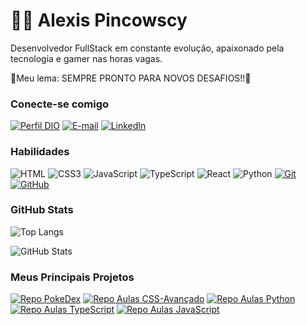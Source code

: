 # 👋🏻 Alexis Pincowscy

Desenvolvedor FullStack em constante evolução, apaixonado pela tecnologia e gamer nas horas vagas.

🚀Meu lema: SEMPRE PRONTO PARA NOVOS DESAFIOS!!🚀

### Conecte-se comigo

[![Perfil DIO](https://img.shields.io/badge/-Meu%20Perfil%20na%20DIO-30A3DC?style=for-the-badge)](https://web.dio.me/users/alexispincowscy)
[![E-mail](https://img.shields.io/badge/-Email-000?style=for-the-badge&logo=microsoft-outlook&logoColor=E94D5F)](mailto:alexispincowsc@hotmail.com)
[![LinkedIn](https://img.shields.io/badge/-LinkedIn-000?style=for-the-badge&logo=linkedin&logoColor=30A3DC)](https://www.linkedin.com/in/alexispincowscy)

### Habilidades

![HTML](https://img.shields.io/badge/HTML-000?style=for-the-badge&logo=html5&logoColor=30A3DC)
![CSS3](https://img.shields.io/badge/CSS3-000?style=for-the-badge&logo=css3&logoColor=E94D5F)
![JavaScript](https://img.shields.io/badge/JavaScript-000?style=for-the-badge&logo=javascript&logoColor=F0DB4F)
![TypeScript](https://img.shields.io/badge/TypeScript-007ACC?style=for-the-badge&logo=typescript&logoColor=white)
![React](https://img.shields.io/badge/React-20232A?style=for-the-badge&logo=react&logoColor=61DAFB)
![Python](https://img.shields.io/badge/python-3670A0?style=for-the-badge&logo=python&logoColor=ffdd54)
[![Git](https://img.shields.io/badge/Git-000?style=for-the-badge&logo=git&logoColor=E94D5F)](https://git-scm.com/doc)
[![GitHub](https://img.shields.io/badge/GitHub-000?style=for-the-badge&logo=github&logoColor=30A3DC)](https://docs.github.com/)

### GitHub Stats

![Top Langs](https://github-readme-stats-git-masterrstaa-rickstaa.vercel.app/api/top-langs/?username=alexispincowscy&layout=compact&bg_color=000&border_color=30A3DC&title_color=E94D5F&text_color=FFF)

![GitHub Stats](https://github-readme-stats.vercel.app/api?username=alexispincowscy&theme=transparent&bg_color=000&border_color=30A3DC&show_icons=true&icon_color=30A3DC&title_color=E94D5F&text_color=FFF)

### Meus Principais Projetos

[![Repo PokeDex](https://github-readme-stats.vercel.app/api/pin/?username=alexispincowscy&repo=Pokedex&bg_color=000&border_color=30A3DC&show_icons=true&icon_color=30A3DC&title_color=E94D5F&text_color=FFF)](https://github.com/AlexisPincowscy/Pokedex)
[![Repo Aulas CSS-Avançado](https://github-readme-stats.vercel.app/api/pin/?username=alexispincowscy&repo=CSS-avancado&bg_color=000&border_color=30A3DC&show_icons=true&icon_color=30A3DC&title_color=E94D5F&text_color=FFF)](https://github.com/AlexisPincowscy/CSS-avancado)
[![Repo Aulas Python](https://github-readme-stats.vercel.app/api/pin/?username=alexispincowscy&repo=Python&bg_color=000&border_color=30A3DC&show_icons=true&icon_color=30A3DC&title_color=E94D5F&text_color=FFF)](https://github.com/AlexisPincowscy/Python)
[![Repo Aulas TypeScript](https://github-readme-stats.vercel.app/api/pin/?username=alexispincowscy&repo=TypeScript&bg_color=000&border_color=30A3DC&show_icons=true&icon_color=30A3DC&title_color=E94D5F&text_color=FFF)](https://github.com/AlexisPincowscy/TypeScript)
[![Repo Aulas JavaScript](https://github-readme-stats.vercel.app/api/pin/?username=alexispincowscy&repo=Javascript&bg_color=000&border_color=30A3DC&show_icons=true&icon_color=30A3DC&title_color=E94D5F&text_color=FFF)](https://github.com/AlexisPincowscy/JavaScript)
